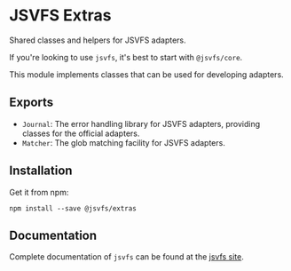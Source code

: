 # JSVFS Extras

Shared classes and helpers for JSVFS adapters.

If you're looking to use `jsvfs`, it's best to start with `@jsvfs/core`.

This module implements classes that can be used for developing adapters.

## Exports

- `Journal`: The error handling library for JSVFS adapters, providing classes for the official adapters.
- `Matcher`: The glob matching facility for JSVFS adapters.

## Installation

Get it from npm:
```shell
npm install --save @jsvfs/extras
```

## Documentation

Complete documentation of `jsvfs` can be found at the [jsvfs site](https://ahuggins-nhs.github.io/jsvfs/).
